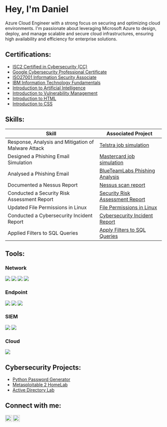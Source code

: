 <h1>Hey, I'm Daniel</h1>
Azure Cloud Engineer with a strong focus on securing and optimizing cloud environments. I'm passionate about leveraging Microsoft Azure to design, deploy, and manage scalable and secure cloud infrastructures, ensuring high availability and efficiency for enterprise solutions.
  

<h2>Certifications:</h2>

  - [ISC2 Certified in Cybersecurity (CC)](https://github.com/danielowen321/danielowen321/blob/main/ISC2%20Certified%20in%20Cybersecurity%20Certificate.pdf)
  - [Google Cybersecurity Professional Certificate](https://github.com/danielowen321/danielowen321/blob/main/Google%20Cybersecurity%20Certificatepdf.pdf)
  - [ISO27001 Information Security Associate](https://github.com/danielowen321/danielowen321/blob/main/ISO27001%20Information%20Security%20Associate.pdf)
  - [IBM Information Technology Fundamentals](https://github.com/danielowen321/danielowen321/blob/main/IBM%20Information%20Technology%20Fundamentals.png)
  - [Introduction to Artificial Intelligence](Certificate.pdf)
  - [Introduction to Vulnerability Management](https://github.com/danielowen321/danielowen321/blob/main/Introduction%20to%20Vulnerability%20Management-course.pdf)
  - [Introduction to HTML](https://github.com/danielowen321/danielowen321/blob/main/HTML%20certificate.pdf)
  - [Introduction to CSS](https://github.com/danielowen321/danielowen321/blob/main/CSS%20certificate.pdf)

<h2>Skills:</h2>


| Skill                                         | Associated Project         |
|-----------------------------------------------|----------------------------|
| Response, Analysis and Mitigation of Malware Attack        |[Telstra job simulation ](https://github.com/danielowen321/danielowen321/blob/main/Telstra%20job%20sim%20certificate.pdf)|
| Designed a Phishing Email Simulation                       |[Mastercard job simulation](https://github.com/danielowen321/danielowen321/blob/main/mastercard%20job%20sim%20certificate.pdf)|
| Analysed a Phishing Email                                  |[BlueTeamLabs Phishing Analysis](https://blueteamlabs.online/achievement/share/challenge/76861/16)|
| Documented a Nessus Report                                 | [Nessus scan report](https://github.com/danielowen321/danielowen321/blob/main/Nessus%20security%20scan%20report.pdf)|
| Conducted a Security Risk Assessment Report                | [Security Risk Assessment Report](https://github.com/danielowen321/danielowen321/blob/main/Security%20risk%20assessment%20report.pdf)|
| Updated File Permissions in Linux                          | [File Permissions in Linux](https://github.com/danielowen321/danielowen321/blob/main/File%20permissions%20in%20Linux.pdf)|
| Conducted a Cybersecurity Incident Report                  | [Cybersecurity Incident Report](https://github.com/danielowen321/danielowen321/blob/main/Cybersecurity%20incident%20report.pdf)|
| Applied Filters to SQL Queries                             | [Apply Filters to SQL Queries](https://github.com/danielowen321/danielowen321/blob/main/Apply%20filters%20to%20SQL%20queries.pdf)|

<h2>Tools:</h2>

### Network
<div>
    <img src="https://img.shields.io/badge/-Wireshark-1679A7?&style=for-the-badge&logo=Wireshark&logoColor=white" />
    <img src="https://img.shields.io/badge/-Nmap-589A8C?style=for-the-badge&logo=Nmap&logoColor=white" />
    <img src="https://img.shields.io/badge/-Cisco%20Packet%20Tracer-003B6F?style=for-the-badge&logo=Cisco&logoColor=white" />
    <img src="https://img.shields.io/badge/-tcpdump-006699?style=for-the-badge&logo=Linux&logoColor=white" />

</div>

### Endpoint
<div>
    <img src="https://img.shields.io/badge/-Nessus-00A4EF?style=for-the-badge&logo=Nessus&logoColor=white" />
    <img src="https://img.shields.io/badge/-SpiderFoot-7D4698?style=for-the-badge&logo=SpiderFoot&logoColor=white" />
    <img src="https://img.shields.io/badge/-Recon--ng-9933CC?style=for-the-badge&logoColor=white" />
</div>

### SIEM
<div>
    <img src="https://img.shields.io/badge/-Microsoft_Sentinel-0078D4?&style=for-the-badge&logo=Microsoft&logoColor=white" />
    <img src="https://img.shields.io/badge/-Splunk-000000?&style=for-the-badge&logo=Splunk&logoColor=white" />
</div>

### Cloud
<div>
    <img src="https://img.shields.io/badge/-Azure-0089D6?style=for-the-badge&logo=microsoft-azure&logoColor=white" />

</div>
                                                     
                                                           

<h2>Cybersecurity Projects:</h2>

  - [Python Password Generator](https://github.com/danielowen321/danielowen321/blob/main/Python%20Password%20Generator.py)
  - [Metasploitable 2 HomeLab](https://github.com/danielowen321/Metasploitable2-HomeLab)
  - [Active Directory Lab](https://github.com/danielowen321/Active-Directory-Lab)


<h2>Connect with me:</h2>

[<img align="left" alt="DanielOwen | LinkedIn" width="22px" src="https://cdn.jsdelivr.net/npm/simple-icons@v3/icons/linkedin.svg" />][linkedin]
[<img align="left" alt="DanielOwen | Instagram" width="22px" src="https://cdn.jsdelivr.net/npm/simple-icons@v3/icons/instagram.svg" />][instagram]



[instagram]: https://www.instagram.com/dann_owenn/
[linkedin]: https://www.linkedin.com/in/danielowen321/


<!--
**danielowen321** is a ✨ _special_ ✨ repository because its `README.md` (this file) appears on your GitHub profile.

